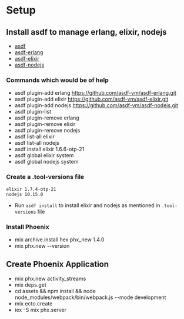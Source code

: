 # Setup

## Install asdf to manage erlang, elixir, nodejs

- [asdf](https://github.com/asdf-vm/asdf)
- [asdf-erlang](https://github.com/asdf-vm/asdf-erlang)
- [asdf-elixir](https://github.com/asdf-vm/asdf-elixir)
- [asdf-nodejs](https://github.com/asdf-vm/asdf-nodejs)

### Commands which would be of help

- asdf plugin-add erlang https://github.com/asdf-vm/asdf-erlang.git
- asdf plugin-add elixir https://github.com/asdf-vm/asdf-elixir.git
- asdf plugin-add nodejs https://github.com/asdf-vm/asdf-nodejs.git
- asdf plugin-list
- asdf plugin-remove erlang
- asdf plugin-remove elixir
- asdf plugin-remove nodejs
- asdf list-all elixir
- asdf list-all nodejs
- asdf install elixir 1.6.6-otp-21
- asdf global elixir system
- asdf global nodejs system

### Create a .tool-versions file

```
elixir 1.7.4-otp-21
nodejs 10.15.0
```

- Run `asdf install` to install elixir and nodejs as mentioned in `.tool-versions` file

### Install Phoenix

- mix archive.install hex phx_new 1.4.0
- mix phx.new --version

## Create Phoenix Application

- mix phx.new activity_streams
- mix deps.get
- cd assets && npm install && node node_modules/webpack/bin/webpack.js --mode development
- mix ecto.create
- iex -S mix phx.server


